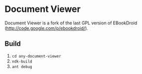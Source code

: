# Document Viewer

Document Viewer is a fork of the last GPL version of EBookDroid (http://code.google.com/p/ebookdroid/).


## Build

1. ``cd any-document-viewer``
2. ``ndk-build``
3. ``ant debug``